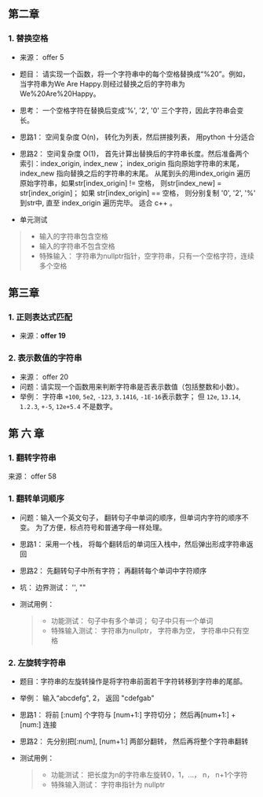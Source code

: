 ## 第二章

### 1. 替换空格

- 来源： offer 5

- 题目： 请实现一个函数，将一个字符串中的每个空格替换成“%20”。例如，当字符串为We Are Happy.则经过替换之后的字符串为We%20Are%20Happy。

- 思考： 一个空格字符在替换后变成'%', '2', '0' 三个字符，因此字符串会变长。

- 思路1： 空间复杂度 O(n)， 转化为列表，然后拼接列表， 用python 十分适合
- 思路2： 空间复杂度 O(1)， 首先计算出替换后的字符串长度。然后准备两个索引：index_origin, index_new； index_origin 指向原始字符串的末尾，index_new 指向替换之后的字符串的末尾。 从尾到头的用index_origin 遍历原始字符串，如果str[index_origin] != 空格， 则str[index_new] = str[index_origin]； 如果 str[index_origin] == 空格， 则分别复制 '0', '2', '%' 到str中, 直至 index_origin 遍历完毕。 适合 c++ 。

- 单元测试
> - 输入的字符串包含空格
> - 输入的字符串不包含空格
> - 特殊输入： 字符串为nullptr指针，空字符串，只有一个空格字符，连续多个空格


## 第三章

### 1. 正则表达式匹配

- 来源：**offer 19**



### 2. 表示数值的字符串

- 来源： offer 20
- 问题：请实现一个函数用来判断字符串是否表示数值（包括整数和小数）。
- 举例： 字符串 `+100`, `5e2`, `-123`, `3.1416`, `-1E-16`表示数字； 但 `12e`, `13.14`, `1.2.3`, `+-5`, `12e+5.4` 不是数字。


## 第 六 章

### 1. 翻转字符串
来源： offer 58

### 1. 翻转单词顺序 

- 问题：输入一个英文句子， 翻转句子中单词的顺序，但单词内字符的顺序不变。 为了方便，标点符号和普通字母一样处理。

- 思路1： 采用一个栈， 将每个翻转后的单词压入栈中，然后弹出形成字符串返回
- 思路2： 先翻转句子中所有字符； 再翻转每个单词中字符顺序

- 坑： 边界测试： '', ""

- 测试用例：
  > - 功能测试： 句子中有多个单词； 句子中只有一个单词
  > - 特殊输入测试： 字符串为nullptr， 字符串为空， 字符串中只有空格
  
### 2. 左旋转字符串 

-  题目：字符串的左旋转操作是将字符串前面若干字符转移到字符串的尾部。
-  举例： 输入“abcdefg", 2， 返回 "cdefgab"

- 思路1： 将前 [:num] 个字符与 [num+1:] 字符切分； 然后再[num+1:] + [num:] 连接
- 思路2： 先分别把[:num], [num+1:] 两部分翻转， 然后再将整个字符串翻转

- 测试用例：
  > - 功能测试： 把长度为n的字符串左旋转0，1，...， n， n+1个字符
  > - 特殊输入测试： 字符串指针为 nullptr